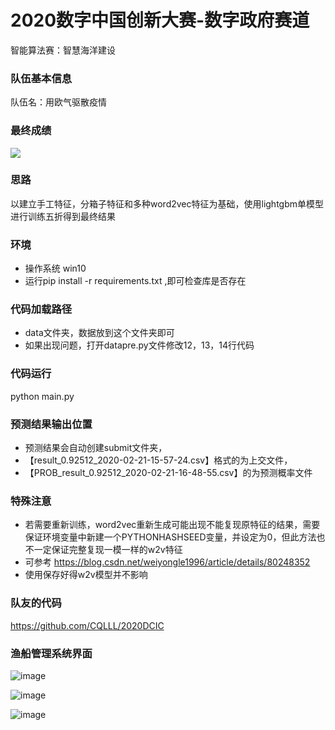 # 2020数字中国创新大赛-数字政府赛道

智能算法赛：智慧海洋建设

### 队伍基本信息
队伍名：用欧气驱散疫情

### 最终成绩

![](https://github.com/tudoulei/2020-Digital-China-Innovation-Competition/blob/master/img/4.png)

### 思路

以建立手工特征，分箱子特征和多种word2vec特征为基础，使用lightgbm单模型进行训练五折得到最终结果

### 环境
- 操作系统 win10
- 运行pip install -r requirements.txt ,即可检查库是否存在

### 代码加载路径
- data文件夹，数据放到这个文件夹即可
- 如果出现问题，打开datapre.py文件修改12，13，14行代码

### 代码运行
python main.py

### 预测结果输出位置
- 预测结果会自动创建submit文件夹，
- 【result_0.92512_2020-02-21-15-57-24.csv】格式的为上交文件，
- 【PROB_result_0.92512_2020-02-21-16-48-55.csv】的为预测概率文件

###  特殊注意
- 若需要重新训练，word2vec重新生成可能出现不能复现原特征的结果，需要保证环境变量中新建一个PYTHONHASHSEED变量，并设定为0，但此方法也不一定保证完整复现一模一样的w2v特征
- 可参考 https://blog.csdn.net/weiyongle1996/article/details/80248352
- 使用保存好得w2v模型并不影响

### 队友的代码
https://github.com/CQLLL/2020DCIC

### 渔船管理系统界面

![image](https://github.com/tudoulei/2020-Digital-China-Innovation-Competition/blob/master/img/1.png)

![image](https://github.com/tudoulei/2020-Digital-China-Innovation-Competition/blob/master/img/2.png)

![image](https://github.com/tudoulei/2020-Digital-China-Innovation-Competition/blob/master/img/3.png)

